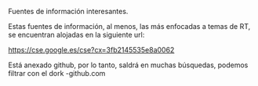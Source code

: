 Fuentes de información interesantes.

Estas fuentes de información, al menos, las más enfocadas a temas de RT, se encuentran alojadas en la siguiente url:

https://cse.google.es/cse?cx=3fb2145535e8a0062

Está anexado github, por lo tanto, saldrá en muchas búsquedas, podemos filtrar con el dork -github.com


